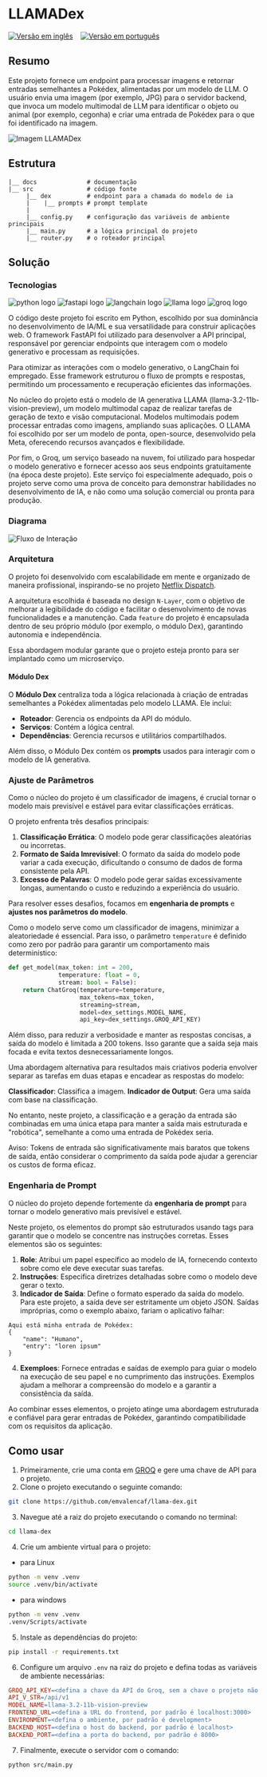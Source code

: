 # LLAMADex
[![Versão em inglês](https://img.shields.io/badge/lang-en-red.svg)](https://github.com/emvalencaf/llama-dex/blob/master/README.md)
&nbsp;&nbsp;
[![Versão em português](https://img.shields.io/badge/lang-pt--br-green.svg)](https://github.com/emvalencaf/llama-dex/blob/master/README_PT.md)
## Resumo

Este projeto fornece um endpoint para processar imagens e retornar entradas semelhantes a Pokédex, alimentadas por um modelo de LLM. O usuário envia uma imagem (por exemplo, JPG) para o servidor backend, que invoca um modelo multimodal de LLM para identificar o objeto ou animal (por exemplo, cegonha) e criar uma entrada de Pokédex para o que foi identificado na imagem.

![Imagem LLAMADex](/docs/images/diagram_llama_dex.jpg)

## Estrutura
```
|__ docs              # documentação
|__ src               # código fonte
     |__ dex          # endpoint para a chamada do modelo de ia
     |    |__ prompts # prompt template
     |
     |__ config.py    # configuração das variáveis de ambiente principais
     |__ main.py      # a lógica principal do projeto
     |__ router.py    # o roteador principal
```

## Solução

### Tecnologias

<img src="https://img.shields.io/badge/Python-005571?style=for-the-badge&logo=python" alt="python logo" />
<img src="https://img.shields.io/badge/FastAPI-005571?style=for-the-badge&logo=fastapi" alt="fastapi logo" />
<img src="https://img.shields.io/badge/LangChain-005571?style=for-the-badge&logo=langchain" alt="langchain logo"/>
<img src="https://img.shields.io/badge/LLAMA-005571?style=for-the-badge&logo=meta" alt="llama logo" />
<img src="https://img.shields.io/badge/Groq-005571?style=for-the-badge&logo=groq" alt="groq logo" />

O código deste projeto foi escrito em Python, escolhido por sua dominância no desenvolvimento de IA/ML e sua versatilidade para construir aplicações web. O framework FastAPI foi utilizado para desenvolver a API principal, responsável por gerenciar endpoints que interagem com o modelo generativo e processam as requisições.

Para otimizar as interações com o modelo generativo, o LangChain foi empregado. Esse framework estruturou o fluxo de prompts e respostas, permitindo um processamento e recuperação eficientes das informações.

No núcleo do projeto está o modelo de IA generativa LLAMA (llama-3.2-11b-vision-preview), um modelo multimodal capaz de realizar tarefas de geração de texto e visão computacional. Modelos multimodais podem processar entradas como imagens, ampliando suas aplicações. O LLAMA foi escolhido por ser um modelo de ponta, open-source, desenvolvido pela Meta, oferecendo recursos avançados e flexibilidade.

Por fim, o Groq, um serviço baseado na nuvem, foi utilizado para hospedar o modelo generativo e fornecer acesso aos seus endpoints gratuitamente (na época deste projeto). Este serviço foi especialmente adequado, pois o projeto serve como uma prova de conceito para demonstrar habilidades no desenvolvimento de IA, e não como uma solução comercial ou pronta para produção.

### Diagrama

![Fluxo de Interação](/docs/images/diagram_llama_dex_2.jpg)

### Arquitetura

O projeto foi desenvolvido com escalabilidade em mente e organizado de maneira profissional, inspirando-se no projeto [Netflix Dispatch](https://github.com/Netflix/dispatch).

A arquitetura escolhida é baseada no design `N-Layer`, com o objetivo de melhorar a legibilidade do código e facilitar o desenvolvimento de novas funcionalidades e a manutenção. Cada `feature` do projeto é encapsulada dentro de seu próprio módulo (por exemplo, o módulo Dex), garantindo autonomia e independência.

Essa abordagem modular garante que o projeto esteja pronto para ser implantado como um microserviço.

#### Módulo Dex

O **Módulo Dex** centraliza toda a lógica relacionada à criação de entradas semelhantes a Pokédex alimentadas pelo modelo LLAMA. Ele inclui:
- **Roteador**: Gerencia os endpoints da API do módulo.
- **Serviços**: Contém a lógica central.
- **Dependências**: Gerencia recursos e utilitários compartilhados.

Além disso, o Módulo Dex contém os **prompts** usados para interagir com o modelo de IA generativa.

### Ajuste de Parâmetros

Como o núcleo do projeto é um classificador de imagens, é crucial tornar o modelo mais previsível e estável para evitar classificações erráticas.

O projeto enfrenta três desafios principais:

1. **Classificação Errática**: O modelo pode gerar classificações aleatórias ou incorretas.
2. **Formato de Saída Imrevisível**: O formato da saída do modelo pode variar a cada execução, dificultando o consumo de dados de forma consistente pela API.
3. **Excesso de Palavras**: O modelo pode gerar saídas excessivamente longas, aumentando o custo e reduzindo a experiência do usuário.

Para resolver esses desafios, focamos em **engenharia de prompts** e **ajustes nos parâmetros do modelo**.

Como o modelo serve como um classificador de imagens, minimizar a aleatoriedade é essencial. Para isso, o parâmetro `temperature` é definido como zero por padrão para garantir um comportamento mais determinístico:

```python
def get_model(max_token: int = 200,
              temperature: float = 0,
              stream: bool = False):
    return ChatGroq(temperature=temperature,
                    max_tokens=max_token,
                    streaming=stream,
                    model=dex_settings.MODEL_NAME,
                    api_key=dex_settings.GROQ_API_KEY)
```
Além disso, para reduzir a verbosidade e manter as respostas concisas, a saída do modelo é limitada a 200 tokens. Isso garante que a saída seja mais focada e evita textos desnecessariamente longos.

Uma abordagem alternativa para resultados mais criativos poderia envolver separar as tarefas em duas etapas e encadear as respostas do modelo:

**Classificador**: Classifica a imagem.
**Indicador de Output**: Gera uma saída com base na classificação.

No entanto, neste projeto, a classificação e a geração da entrada são combinadas em uma única etapa para manter a saída mais estruturada e "robótica", semelhante a como uma entrada de Pokédex seria.

Aviso: Tokens de entrada são significativamente mais baratos que tokens de saída, então considerar o comprimento da saída pode ajudar a gerenciar os custos de forma eficaz.

### Engenharia de Prompt

O núcleo do projeto depende fortemente da **engenharia de prompt** para tornar o modelo generativo mais previsível e estável.

Neste projeto, os elementos do prompt são estruturados usando tags para garantir que o modelo se concentre nas instruções corretas. Esses elementos são os seguintes:

1. **Role**: Atribui um papel específico ao modelo de IA, fornecendo contexto sobre como ele deve executar suas tarefas.
2. **Instruções**: Especifica diretrizes detalhadas sobre como o modelo deve gerar o texto.
3. **Indicador de Saída**: Define o formato esperado da saída do modelo. Para este projeto, a saída deve ser estritamente um objeto JSON. Saídas impróprias, como o exemplo abaixo, fariam o aplicativo falhar:
```
Aqui está minha entrada de Pokédex:
{
    "name": "Humano",
    "entry": "loren ipsum"
}

```
4. **Exemploes**: Fornece entradas e saídas de exemplo para guiar o modelo na execução de seu papel e no cumprimento das instruções. Exemplos ajudam a melhorar a compreensão do modelo e a garantir a consistência da saída.

Ao combinar esses elementos, o projeto atinge uma abordagem estruturada e confiável para gerar entradas de Pokédex, garantindo compatibilidade com os requisitos da aplicação.

## Como usar

1. Primeiramente, crie uma conta em [GROQ](https://groq.com/)  e gere uma chave de API para o projeto.
2. Clone o projeto executando o seguinte comando:
```bash
git clone https://github.com/emvalencaf/llama-dex.git

```
3. Navegue até a raiz do projeto executando o comando no terminal:
```bash
cd llama-dex
```
4. Crie um ambiente virtual para o projeto:
- para Linux
```bash
python -m venv .venv
source .venv/bin/activate
```
- para windows
```bash
python -m venv .venv
.venv/Scripts/activate
```
5. Instale as dependências do projeto:
```bash
pip install -r requirements.txt
```
6. Configure um arquivo `.env` na raiz do projeto e defina todas as variáveis de ambiente necessárias:
```makefile
GROQ_API_KEY=<defina a chave da API do Groq, sem a chave o projeto não funcionará>
API_V_STR=/api/v1
MODEL_NAME=llama-3.2-11b-vision-preview
FRONTEND_URL=<defina a URL do frontend, por padrão é localhost:3000>
ENVIRONMENT=<defina o ambiente, por padrão é development>
BACKEND_HOST=<defina o host do backend, por padrão é localhost>
BACKEND_PORT=<defina a porta do backend, por padrão é 8000>
```
7. Finalmente, execute o servidor com o comando:
```bash
python src/main.py
```
